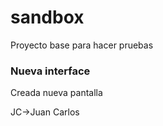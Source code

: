 # sandbox
Proyecto base para hacer pruebas

### Nueva interface

Creada nueva pantalla

JC->Juan Carlos
